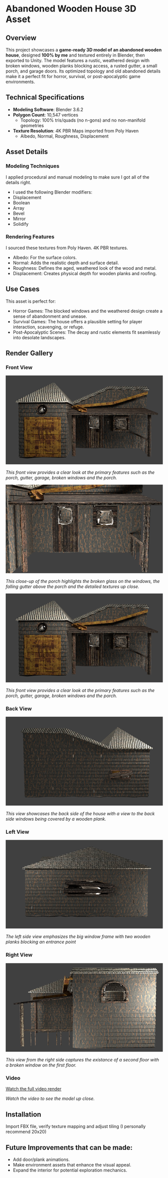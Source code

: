 # Abandoned Wooden House 3D Asset

## Overview

This project showcases a **game-ready 3D model of an abandoned wooden house**, designed **100% by me** and textured entirely in Blender, then exported to Unity. The model features a rustic, weathered design with broken windows, wooden planks blocking access, a rusted gutter, a small porch, and garage doors. Its optimized topology and old abandoned details make it a perfect fit for horror, survival, or post-apocalyptic game environments.

## Technical Specifications

- **Modeling Software**: Blender 3.6.2
- **Polygon Count**: 10,547 vertices
  - Topology: 100% tris/quads (no n-gons) and no non-manifold geometries
- **Texture Resolution**: 4K PBR Maps imported from Poly Haven
  - Albedo, Normal, Roughness, Displacement

## Asset Details

### Modeling Techniques
I applied procedural and manual modeling to make sure I got all of the details right.
- I used the following Blender modifiers:
 - Displacement
 - Boolean
 - Array
 - Bevel
 - Mirror
 - Solidify

### Rendering Features
I sourced these textures from Poly Haven. 4K PBR textures.
- Albedo: For the surface colors.
- Normal: Adds the realistic depth and surface detail.
- Roughness: Defines the aged, weathered look of the wood and metal.
- Displacement: Creates physical depth for wooden planks and roofing.

## Use Cases
This asset is perfect for:

- Horror Games: The blocked windows and the weathered design create a sense of abandonment and unease.
- Survival Games: The house offers a plausible setting for player interaction, scavenging, or refuge.
- Post-Apocalyptic Scenes: The decay and rustic elements fit seamlessly into desolate landscapes.

## Render Gallery

### Front View
![Front View](renders/front_view.png)

*This front view provides a clear look at the primary features such as the porch, gutter, garage, broken windows and the porch.*

![Close Up Front View](renders/close_up_front_view.png)

*This close-up of the porch highlights the broken glass on the windows, the falling gutter above the porch and the detailed textures up close.*

![Front View](renders/front_view.png)

*This front view provides a clear look at the primary features such as the porch, gutter, garage, broken windows and the porch.*

### Back View
![Back View](renders/back_view.png)

*This view showcases the back side of the house with a view to the back side windows being covered by a wooden plank.*

### Left View
![Left View](renders/left_side_view.png)

*The left side view emphasizes the big window frame with two wooden planks blocking an entrance point*

### Right View
![Right View](renders/right_side_view.png)

*This view from the right side captures the existance of a second floor with a broken window on the first floor.*

### Video
[Watch the full video render](renders/0001-0300.mp4)

*Watch the video to see the model up close.*

## Installation

Import FBX file, verify texture mapping and adjust tiling (I personally recommend 20x20)

## Future Improvements that can be made:
- Add door/plank animations.
- Make environment assets that enhance the visual appeal.
- Expand the interior for potential exploration mechanics.
